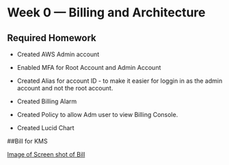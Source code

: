 # Week 0 — Billing and Architecture

## Required Homework

- Created AWS Admin account
- Enabled MFA for Root Account and Admin Account
- Created Alias for account ID - to make it easier for loggin in as the admin account and not the root account.
- Created Billing Alarm 
- Created Policy to allow Adm user to view Billing Console.


- Created Lucid Chart 


##Bill for KMS

[Image of Screen shot of Bill](assets/Bill%20for%20KMS.png)
